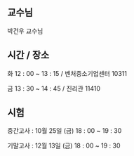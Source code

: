 ## 교수님
박건우 교수님

## 시간 / 장소
화 12 : 00 ~ 13 : 15 / 벤처중소기업센터 10311

금 13 : 30 ~ 14 : 45 / 진리관 11410

## 시험
중간고사 : 10월 25일 (금) 18 : 00 ~ 19 : 30

기말고사 : 12월 13일 (금) 18 : 00 ~ 19 : 30
